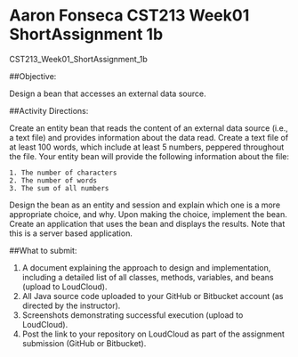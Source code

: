 # Aaron Fonseca CST213 Week01 ShortAssignment 1b
CST213_Week01_ShortAssignment_1b

##Objective:

Design a bean that accesses an external data source.

##Activity Directions:

Create an entity bean that reads the content of an external data source (i.e., a text file) and provides information about the data read. Create a text file of at least 100 words, which include at least 5 numbers, peppered throughout the file. Your entity bean will provide the following information about the file:

	1. The number of characters
	2. The number of words
	3. The sum of all numbers

Design the bean as an entity and session and explain which one is a more appropriate choice, and why. Upon making the choice, implement the bean. Create an application that uses the bean and displays the results. Note that this is a server based application.

##What to submit:

1. A document explaining the approach to design and implementation, including a detailed list of all classes, methods, variables, and beans (upload to LoudCloud).
2. All Java source code uploaded to your GitHub or Bitbucket account (as directed by the instructor).
3. Screenshots demonstrating successful execution (upload to LoudCloud).
4. Post the link to your repository on LoudCloud as part of the assignment submission (GitHub or Bitbucket).